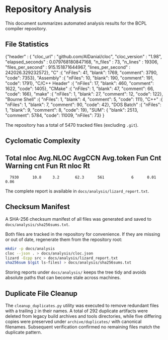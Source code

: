 # Repository Analysis

This document summarizes automated analysis results for the BCPL compiler repository.


## File Statistics

{"header" : {
  "cloc_url"           : "github.com/AlDanial/cloc",
  "cloc_version"       : "1.98",
  "elapsed_seconds"    : 0.079768180847168,
  "n_files"            : 73,
  "n_lines"            : 19306,
  "files_per_second"   : 915.151871644967,
  "lines_per_second"   : 242026.329232572},
"C" :{
  "nFiles": 41,
  "blank": 1769,
  "comment": 3790,
  "code": 7353},
"Assembly" :{
  "nFiles": 10,
  "blank": 190,
  "comment": 191,
  "code": 1791},
"C/C++ Header" :{
  "nFiles": 17,
  "blank": 460,
  "comment": 1622,
  "code": 1405},
"CMake" :{
  "nFiles": 1,
  "blank": 47,
  "comment": 66,
  "code": 166},
"make" :{
  "nFiles": 1,
  "blank": 27,
  "comment": 12,
  "code": 122},
"Bourne Shell" :{
  "nFiles": 1,
  "blank": 4,
  "comment": 5,
  "code": 111},
"C++" :{
  "nFiles": 1,
  "blank": 7,
  "comment": 90,
  "code": 42},
"DOS Batch" :{
  "nFiles": 1,
  "blank": 9,
  "comment": 8,
  "code": 19},
"SUM": {
  "blank": 2513,
  "comment": 5784,
  "code": 11009,
  "nFiles": 73} }

The repository has a total of 5470 tracked files (excluding `.git`).

## Cyclomatic Complexity

Total nloc   Avg.NLOC  AvgCCN  Avg.token   Fun Cnt  Warning cnt   Fun Rt   nloc Rt
------------------------------------------------------------------------------------------
      7930      10.8     3.2       62.3      561            6      0.01    0.06

The complete report is available in `docs/analysis/lizard_report.txt`.

## Checksum Manifest

A SHA-256 checksum manifest of all files was generated and saved to `docs/analysis/sha256sums.txt`.

Both files are tracked in the repository for convenience. If they are missing or
out of date, regenerate them from the repository root:

```bash
mkdir -p docs/analysis
cloc --json . > docs/analysis/cloc.json
lizard -Ecpp src > docs/analysis/lizard_report.txt
sha256sum $(git ls-files) > docs/analysis/sha256sums.txt
```

Storing reports under `docs/analysis/` keeps the tree tidy and avoids absolute
paths that can become stale across machines.
## Duplicate File Cleanup

The `cleanup_duplicates.py` utility was executed to remove redundant files with a trailing `2` in their names.
A total of 292 duplicate artifacts were deleted from legacy build archives and tools directories, while five differing copies
were preserved under `archive/duplicates/` with canonical filenames. Subsequent verification confirmed no remaining files
match the duplicate pattern.
